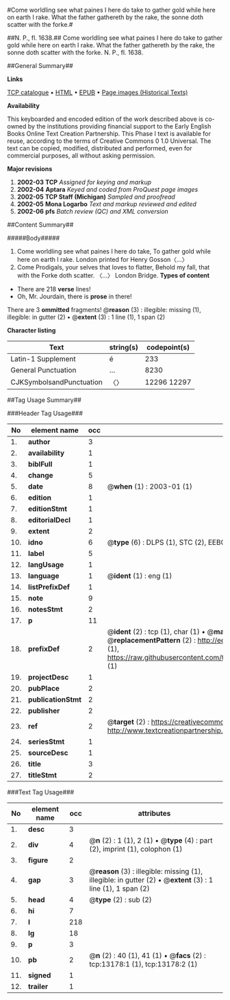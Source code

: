 #Come worldling see what paines I here do take to gather gold while here on earth I rake. What the father gathereth by the rake, the sonne doth scatter with the forke.#

##N. P., fl. 1638.##
Come worldling see what paines I here do take to gather gold while here on earth I rake. What the father gathereth by the rake, the sonne doth scatter with the forke.
N. P., fl. 1638.

##General Summary##

**Links**

[TCP catalogue](http://www.ota.ox.ac.uk/tcp/)  • 
[HTML](http://tei.it.ox.ac.uk/tcp/Texts-HTML/free/A08/A08787.html)  • 
[EPUB](http://tei.it.ox.ac.uk/tcp/Texts-EPUB/free/A08/A08787.epub) • 
[Page images (Historical Texts)](https://data.historicaltexts.jisc.ac.uk/view?pubId=eebo-99848100e&pageId=eebo-99848100e-13178-1)

**Availability**

This keyboarded and encoded edition of the
	       work described above is co-owned by the institutions
	       providing financial support to the Early English Books
	       Online Text Creation Partnership. This Phase I text is
	       available for reuse, according to the terms of Creative
	       Commons 0 1.0 Universal. The text can be copied,
	       modified, distributed and performed, even for
	       commercial purposes, all without asking permission.

**Major revisions**

1. __2002-03__ __TCP__ *Assigned for keying and markup*
1. __2002-04__ __Aptara__ *Keyed and coded from ProQuest page images*
1. __2002-05__ __TCP Staff (Michigan)__ *Sampled and proofread*
1. __2002-05__ __Mona Logarbo__ *Text and markup reviewed and edited*
1. __2002-06__ __pfs__ *Batch review (QC) and XML conversion*

##Content Summary##

#####Body#####

1. Come worldling see what paines I here do take,
To gather gold while here on earth I rake.
London printed for Henry Gosson〈…〉
1. Come Prodigals, your selves that loves to flatter,
Behold my fall, that with the Forke doth scatter.
〈…〉 London Bridge.
**Types of content**

  * There are 218 **verse** lines!
  * Oh, Mr. Jourdain, there is **prose** in there!

There are 3 **ommitted** fragments! 
 @__reason__ (3) : illegible: missing (1), illegible: in gutter (2)  •  @__extent__ (3) : 1 line (1), 1 span (2)

**Character listing**


|Text|string(s)|codepoint(s)|
|---|---|---|
|Latin-1 Supplement|é|233|
|General Punctuation|…|8230|
|CJKSymbolsandPunctuation|〈〉|12296 12297|

##Tag Usage Summary##

###Header Tag Usage###

|No|element name|occ|attributes|
|---|---|---|---|
|1.|__author__|3||
|2.|__availability__|1||
|3.|__biblFull__|1||
|4.|__change__|5||
|5.|__date__|8| @__when__ (1) : 2003-01 (1)|
|6.|__edition__|1||
|7.|__editionStmt__|1||
|8.|__editorialDecl__|1||
|9.|__extent__|2||
|10.|__idno__|6| @__type__ (6) : DLPS (1), STC (2), EEBO-CITATION (1), PROQUEST (1), VID (1)|
|11.|__label__|5||
|12.|__langUsage__|1||
|13.|__language__|1| @__ident__ (1) : eng (1)|
|14.|__listPrefixDef__|1||
|15.|__note__|9||
|16.|__notesStmt__|2||
|17.|__p__|11||
|18.|__prefixDef__|2| @__ident__ (2) : tcp (1), char (1)  •  @__matchPattern__ (2) : ([0-9\-]+):([0-9IVX]+) (1), (.+) (1)  •  @__replacementPattern__ (2) : http://eebo.chadwyck.com/downloadtiff?vid=$1&page=$2 (1), https://raw.githubusercontent.com/textcreationpartnership/Texts/master/tcpchars.xml#$1 (1)|
|19.|__projectDesc__|1||
|20.|__pubPlace__|2||
|21.|__publicationStmt__|2||
|22.|__publisher__|2||
|23.|__ref__|2| @__target__ (2) : https://creativecommons.org/publicdomain/zero/1.0/ (1), http://www.textcreationpartnership.org/docs/. (1)|
|24.|__seriesStmt__|1||
|25.|__sourceDesc__|1||
|26.|__title__|3||
|27.|__titleStmt__|2||


###Text Tag Usage###

|No|element name|occ|attributes|
|---|---|---|---|
|1.|__desc__|3||
|2.|__div__|4| @__n__ (2) : 1 (1), 2 (1)  •  @__type__ (4) : part (2), imprint (1), colophon (1)|
|3.|__figure__|2||
|4.|__gap__|3| @__reason__ (3) : illegible: missing (1), illegible: in gutter (2)  •  @__extent__ (3) : 1 line (1), 1 span (2)|
|5.|__head__|4| @__type__ (2) : sub (2)|
|6.|__hi__|7||
|7.|__l__|218||
|8.|__lg__|18||
|9.|__p__|3||
|10.|__pb__|2| @__n__ (2) : 40 (1), 41 (1)  •  @__facs__ (2) : tcp:13178:1 (1), tcp:13178:2 (1)|
|11.|__signed__|1||
|12.|__trailer__|1||
